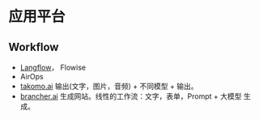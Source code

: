 # 应用平台
## Workflow
* [Langflow](https://github.com/logspace-ai/langflow)， Flowise
* AirOps
* [takomo.ai](https://takomo.ai/) 输出(文字，图片，音频) + 不同模型 + 输出。
* [brancher.ai](https://www.brancher.ai/) 生成网站。线性的工作流：文字，表单，Prompt + 大模型 生成。